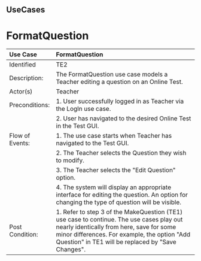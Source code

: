 ## UseCases ##


# FormatQuestion #


| Use Case | FormatQuestion |
|:---------|:---------------|
|Identified | TE2            |
| Description: | The FormatQuestion use case models a Teacher editing a question on an Online Test. |
|Actor(s)  | Teacher        |
|Preconditions: | 1. User successfully logged in as Teacher via the LogIn use case. |
|               | 2. User has navigated to the desired Online Test in the Test GUI. |
|Flow of Events: |1. The use case starts when Teacher has navigated to the Test GUI. |
|                |2. The Teacher selects the Question they wish to modify. |
|                |3. The Teacher selects the "Edit Question" option. |
|                |4. The system will display an appropriate interface for editing the question.  An option for changing the type of question will be visible. |
|Post Condition:| 1. Refer to step 3 of the MakeQuestion (TE1) use case to continue.  The use cases play out nearly identically from here, save for some minor differences.  For example, the option "Add Question" in TE1 will be replaced by "Save Changes". |